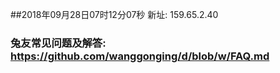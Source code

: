 ##2018年09月28日07时12分07秒 新址: 159.65.2.40
### 兔友常见问题及解答: https://github.com/wanggonging/d/blob/w/FAQ.md
